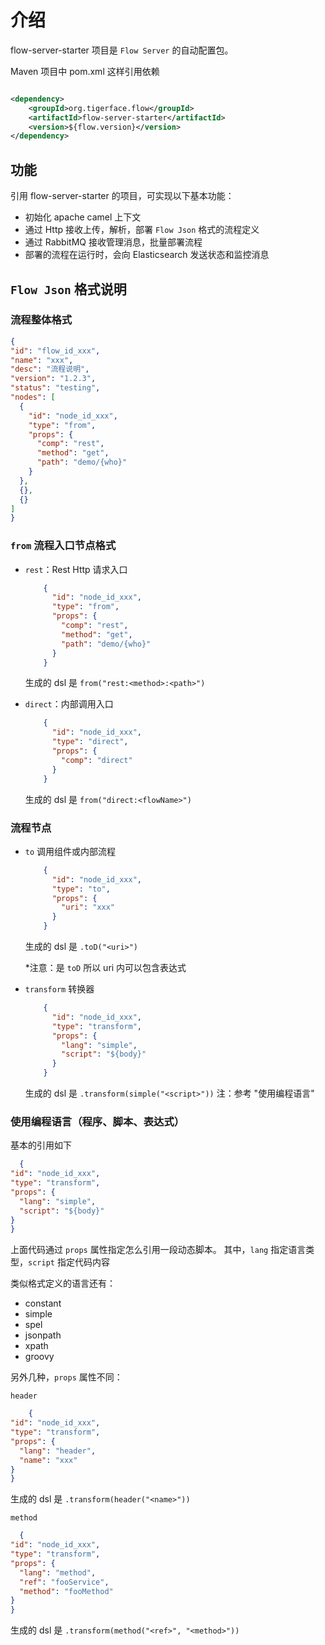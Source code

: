 # 介绍

flow-server-starter 项目是 `Flow Server` 的自动配置包。

Maven 项目中 pom.xml 这样引用依赖

```xml

<dependency>
    <groupId>org.tigerface.flow</groupId>
    <artifactId>flow-server-starter</artifactId>
    <version>${flow.version}</version>
</dependency>
```

## 功能

引用 flow-server-starter 的项目，可实现以下基本功能：

* 初始化 apache camel 上下文
* 通过 Http 接收上传，解析，部署 `Flow Json` 格式的流程定义
* 通过 RabbitMQ 接收管理消息，批量部署流程
* 部署的流程在运行时，会向 Elasticsearch 发送状态和监控消息

## `Flow Json` 格式说明

### 流程整体格式

  ```json
{
  "id": "flow_id_xxx",
  "name": "xxx",
  "desc": "流程说明",
  "version": "1.2.3",
  "status": "testing",
  "nodes": [
    {
      "id": "node_id_xxx",
      "type": "from",
      "props": {
        "comp": "rest",
        "method": "get",
        "path": "demo/{who}"
      }
    },
    {},
    {}
  ]
}
  ```

### `from` 流程入口节点格式

* `rest`：Rest Http 请求入口

    ```json
        {
          "id": "node_id_xxx",
          "type": "from",
          "props": {
            "comp": "rest",
            "method": "get",
            "path": "demo/{who}"
          }
        }
    ```
  生成的 dsl 是 `from("rest:<method>:<path>")`


* `direct`：内部调用入口

    ```json
        {
          "id": "node_id_xxx",
          "type": "direct",
          "props": {
            "comp": "direct"
          }
        }
    ```
  生成的 dsl 是 `from("direct:<flowName>")`

### 流程节点

* `to` 调用组件或内部流程

    ```json
        {
          "id": "node_id_xxx",
          "type": "to",
          "props": {
            "uri": "xxx"
          }
        }
    ```
  生成的 dsl 是 `.toD("<uri>")`

  *注意：是 `toD` 所以 uri 内可以包含表达式

* `transform` 转换器

    ```json
        {
          "id": "node_id_xxx",
          "type": "transform",
          "props": {
            "lang": "simple",
            "script": "${body}"
          }
        }
    ```
  生成的 dsl 是 `.transform(simple("<script>"))`
  注：参考 "使用编程语言"

### 使用编程语言（程序、脚本、表达式）

基本的引用如下

  ```json
    {
  "id": "node_id_xxx",
  "type": "transform",
  "props": {
    "lang": "simple",
    "script": "${body}"
  }
}
  ```

上面代码通过 `props` 属性指定怎么引用一段动态脚本。 其中，`lang` 指定语言类型，`script` 指定代码内容

类似格式定义的语言还有：

* constant
* simple
* spel
* jsonpath
* xpath
* groovy

另外几种，`props` 属性不同：

`header`

  ```json
      {
  "id": "node_id_xxx",
  "type": "transform",
  "props": {
    "lang": "header",
    "name": "xxx"
  }
}
  ```

生成的 dsl 是 `.transform(header("<name>"))`

`method`

  ```json
    {
  "id": "node_id_xxx",
  "type": "transform",
  "props": {
    "lang": "method",
    "ref": "fooService",
    "method": "fooMethod"
  }
}
  ```

生成的 dsl 是 `.transform(method("<ref>", "<method>"))`















